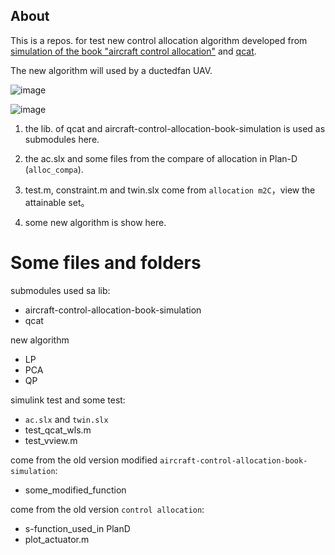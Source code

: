 ## About
This is a repos. for test new control allocation algorithm developed from [ simulation of the book "aircraft control allocation"](https://github.com/mengchaoheng/aircraft-control-allocation) and [qcat](https://github.com/mengchaoheng/qcat).

The new algorithm will used by a ductedfan UAV.

![image](https://user-images.githubusercontent.com/43166007/143251407-38f54ce4-739e-40d5-85ff-8961ab41fff8.png)

![image](https://user-images.githubusercontent.com/43166007/143251429-d33c9e1a-9cb0-4889-9e8b-cabe5bf9184a.png)

1. the lib. of qcat and aircraft-control-allocation-book-simulation is used as submodules here.

2. the ac.slx and some files from the compare of allocation in Plan-D (`alloc_compa`).


3. test.m, constraint.m and twin.slx come from `allocation m2C`，view the attainable set。

4. some new algorithm is show here.

# Some files and folders
submodules used sa lib:
* aircraft-control-allocation-book-simulation
* qcat

new algorithm
* LP
* PCA
* QP

simulink test and some test:
* `ac.slx` and `twin.slx`
* test_qcat_wls.m
* test_vview.m

come from the old version modified `aircraft-control-allocation-book-simulation`:
* some_modified_function 
 
come from the old version `control allocation`:
* s-function_used_in PlanD 
* plot_actuator.m 



